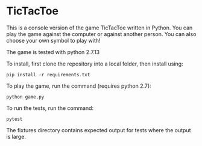 # TicTacToe

This is a console version of the game TicTacToe written in Python. You can play the game against the computer or against another person. You can also choose your own symbol to play with!

The game is tested with python 2.7.13

To install, first clone the repository into a local folder, then install using:

```
pip install -r requirements.txt
```

To play the game, run the command (requires python 2.7):

```
python game.py
```

To run the tests, run the command:

```
pytest
```

The fixtures directory contains expected output for tests where the output is large.